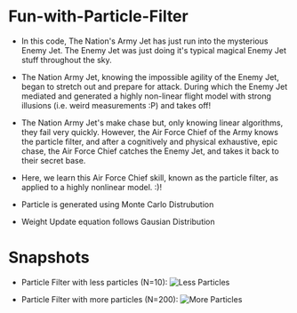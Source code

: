 # Fun-with-Particle-Filter

- In this code, The  Nation's Army Jet has just run into the mysterious Enemy Jet.
The Enemy Jet was just doing it's typical magical Enemy Jet stuff
throughout the sky.

- The Nation Army Jet, knowing the impossible agility of the Enemy Jet, began to
stretch out and prepare for attack.  During which the Enemy Jet mediated and
generated a highly non-linear flight model with strong illusions (i.e. weird measurements :P) and takes off!

- The Nation Army Jet's make chase but, only knowing linear algorithms, they
fail very quickly.  However, the Air Force Chief of the Army knows the
particle filter, and after a cognitively and physical exhaustive, epic
chase, the Air Force Chief catches the Enemy Jet, and takes it back to their secret base.

- Here, we learn this Air Force Chief skill, known as the particle filter, as applied
to a highly nonlinear model. :)!

- Particle is generated using Monte Carlo Distrubution
- Weight Update equation follows Gausian Distribution

# Snapshots

- Particle Filter with less particles (N=10):
![Less Particles](https://user-images.githubusercontent.com/44448083/126468757-19d6a806-6b63-4b4a-8dfa-d6bd3df14b4f.png)

- Particle Filter with more particles (N=200):
![More Particles](https://user-images.githubusercontent.com/44448083/126469007-5089c355-f8bb-469f-a434-49394b3447c2.png)
